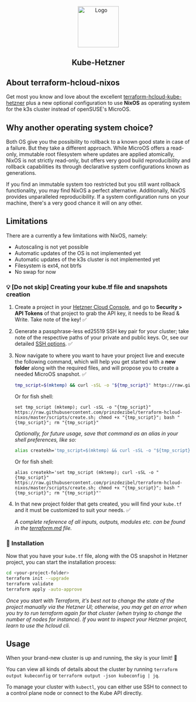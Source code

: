 <!-- PROJECT LOGO -->
<br />
<p align="center">
  <a href="https://github.com/mysticaltech/kube-hetzner">
    <img src="https://github.com/kube-hetzner/terraform-hcloud-kube-hetzner/raw/master/.images/kube-hetzner-logo.png" alt="Logo" width="112" height="112">
  </a>

  <h2 align="center">Kube-Hetzner</h2>
</p>

## About terraform-hcloud-nixos

Get most you know and love about the excellent [terraform-hcloud-kube-hetzner](https://github.com/kube-hetzner/terraform-hcloud-kube-hetzner) plus a new optional configuration to use **NixOS** as operating system for the k3s cluster instead of openSUSE's MicroOS.

## Why another operating system choice?
Both OS give you the possibility to rollback to a known good state in case of a failure. But they take a different approach. While MicroOS offers a read-only, immutable root filesystem where updates are applied atomically, NixOS is not strictly read-only, but offers very good build reproducibility and rollback capabilities its through declarative system configurations known as generations.

If you find an immutable system too restricted but you still want rollback functionality, you may find NixOS a perfect alternative. Additionally, NixOS provides unparalleled reproducibility. If a system configuration runs on your machine, there's a very good chance it will on any other.

## Limitations

There are a currently a few limitations with NixOS, namely:

- Autoscaling is not yet possible
- Automatic updates of the OS is not implemented yet
- Automatic updates of the k3s cluster is not implemented yet
- Filesystem is ext4, not btrfs
- No swap for now



### 💡 [Do not skip] Creating your kube.tf file and snapshots creation

1. Create a project in your [Hetzner Cloud Console](https://console.hetzner.cloud/), and go to **Security > API Tokens** of that project to grab the API key, it needs to be Read & Write. Take note of the key! ✅
2. Generate a passphrase-less ed25519 SSH key pair for your cluster; take note of the respective paths of your private and public keys. Or, see our detailed [SSH options](https://github.com/prinzdezibel/terraform-hcloud-nixos/blob/master/docs/ssh.md). ✅
3. Now navigate to where you want to have your project live and execute the following command, which will help you get started with a **new folder** along with the required files, and will propose you to create a needed MicroOS snapshot. ✅

   ```sh
   tmp_script=$(mktemp) && curl -sSL -o "${tmp_script}" https://raw.githubusercontent.com/prinzdezibel/terraform-hcloud-nixos/master/scripts/create.sh && chmod +x "${tmp_script}" && "${tmp_script}" && rm "${tmp_script}"
   ```

   Or for fish shell:

   ```fish
   set tmp_script (mktemp); curl -sSL -o "{tmp_script}" https://raw.githubusercontent.com/prinzdezibel/terraform-hcloud-nixos/master/scripts/create.sh; chmod +x "{tmp_script}"; bash "{tmp_script}"; rm "{tmp_script}"
   ```

   _Optionally, for future usage, save that command as an alias in your shell preferences, like so:_

   ```sh
   alias createkh='tmp_script=$(mktemp) && curl -sSL -o "${tmp_script}" https://raw.githubusercontent.com/prinzdezibel/terraform-hcloud-nixos/master/scripts/create.sh && chmod +x "${tmp_script}" && "${tmp_script}" && rm "${tmp_script}"'
   ```

   Or for fish shell:

   ```fish
   alias createkh='set tmp_script (mktemp); curl -sSL -o "{tmp_script}" https://raw.githubusercontent.com/prinzdezibel/terraform-hcloud-nixos/master/scripts/create.sh; chmod +x "{tmp_script}"; bash "{tmp_script}"; rm "{tmp_script}"'
   ```

   

4. In that new project folder that gets created, you will find your `kube.tf` and it must be customized to suit your needs. ✅

   _A complete reference of all inputs, outputs, modules etc. can be found in the [terraform.md](https://github.com/prinzdezibel/terraform-hcloud-nixos/blob/master/docs/terraform.md) file._

### 🎯 Installation

Now that you have your `kube.tf` file, along with the OS snapshot in Hetzner project, you can start the installation process:

```sh
cd <your-project-folder>
terraform init --upgrade
terraform validate
terraform apply -auto-approve
```


_Once you start with Terraform, it's best not to change the state of the project manually via the Hetzner UI; otherwise, you may get an error when you try to run terraform again for that cluster (when trying to change the number of nodes for instance). If you want to inspect your Hetzner project, learn to use the hcloud cli._

## Usage

When your brand-new cluster is up and running, the sky is your limit! 🎉

You can view all kinds of details about the cluster by running `terraform output kubeconfig` or `terraform output -json kubeconfig | jq`.

To manage your cluster with `kubectl`, you can either use SSH to connect to a control plane node or connect to the Kube API directly.

